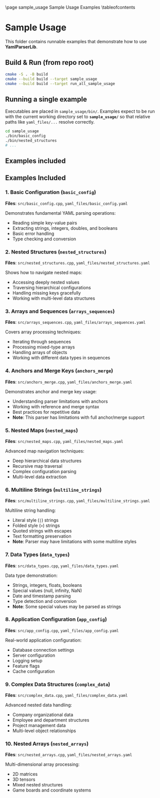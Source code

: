 \page sample_usage Sample Usage Examples
\tableofcontents

# Sample Usage

This folder contains runnable examples that demonstrate how to use **YamlParserLib**.

## Build & Run (from repo root)

```bash
cmake -S . -B build
cmake --build build --target sample_usage
cmake --build build --target run_all_sample_usage
```

## Running a single example

Executables are placed in `sample_usage/bin/`. Examples expect to be run with the current working directory set to **`sample_usage/`** so that relative paths like `yaml_files/...` resolve correctly.

```bash
cd sample_usage
./bin/basic_config
./bin/nested_structures
# ...
```

## Examples included

## Examples Included

### 1. Basic Configuration (`basic_config`)
**Files**: `src/basic_config.cpp`, `yaml_files/basic_config.yaml`

Demonstrates fundamental YAML parsing operations:
- Reading simple key-value pairs
- Extracting strings, integers, doubles, and booleans
- Basic error handling
- Type checking and conversion

### 2. Nested Structures (`nested_structures`)
**Files**: `src/nested_structures.cpp`, `yaml_files/nested_structures.yaml`

Shows how to navigate nested maps:
- Accessing deeply nested values
- Traversing hierarchical configurations
- Handling missing keys gracefully
- Working with multi-level data structures

### 3. Arrays and Sequences (`arrays_sequences`)
**Files**: `src/arrays_sequences.cpp`, `yaml_files/arrays_sequences.yaml`

Covers array processing techniques:
- Iterating through sequences
- Processing mixed-type arrays
- Handling arrays of objects
- Working with different data types in sequences

### 4. Anchors and Merge Keys (`anchors_merge`)
**Files**: `src/anchors_merge.cpp`, `yaml_files/anchors_merge.yaml`

Demonstrates anchor and merge key usage:
- Understanding parser limitations with anchors
- Working with reference and merge syntax
- Best practices for repetitive data
- **Note**: This parser has limitations with full anchor/merge support

### 5. Nested Maps (`nested_maps`)
**Files**: `src/nested_maps.cpp`, `yaml_files/nested_maps.yaml`

Advanced map navigation techniques:
- Deep hierarchical data structures
- Recursive map traversal
- Complex configuration parsing
- Multi-level data extraction

### 6. Multiline Strings (`multiline_strings`)
**Files**: `src/multiline_strings.cpp`, `yaml_files/multiline_strings.yaml`

Multiline string handling:
- Literal style (`|`) strings
- Folded style (`>`) strings
- Quoted strings with escapes
- Text formatting preservation
- **Note**: Parser may have limitations with some multiline styles

### 7. Data Types (`data_types`)
**Files**: `src/data_types.cpp`, `yaml_files/data_types.yaml`

Data type demonstration:
- Strings, integers, floats, booleans
- Special values (null, infinity, NaN)
- Date and timestamp parsing
- Type detection and conversion
- **Note**: Some special values may be parsed as strings

### 8. Application Configuration (`app_config`)
**Files**: `src/app_config.cpp`, `yaml_files/app_config.yaml`

Real-world application configuration:
- Database connection settings
- Server configuration
- Logging setup
- Feature flags
- Cache configuration

### 9. Complex Data Structures (`complex_data`)
**Files**: `src/complex_data.cpp`, `yaml_files/complex_data.yaml`

Advanced nested data handling:
- Company organizational data
- Employee and department structures
- Project management data
- Multi-level object relationships

### 10. Nested Arrays (`nested_arrays`)
**Files**: `src/nested_arrays.cpp`, `yaml_files/nested_arrays.yaml`

Multi-dimensional array processing:
- 2D matrices
- 3D tensors
- Mixed nested structures
- Game boards and coordinate systems
